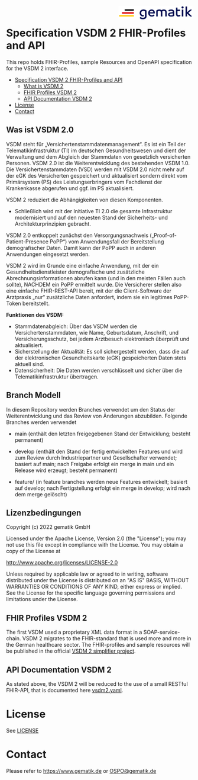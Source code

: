 <img align="right" width="200" height="37" src="./images/Gematik_Logo_Flag.png"/> <br/>

# Specification VSDM 2 FHIR-Profiles and API

This repo holds FHIR-Profiles, sample Resources and OpenAPI specification for the VSDM 2 interface.

- [Specification VSDM 2 FHIR-Profiles and API](#specification-vsdm-2-fhir-profiles-and-api)
  - [What is VSDM 2](#what-is-vsdm-2)
  - [FHIR Profiles VSDM 2](#fhir-profiles-vsdm-2)
  - [API Documentation VSDM 2](#api-documentation-vsdm-2)
- [License](#license)
- [Contact](#contact)

## Was ist VSDM 2.0

VSDM steht für „Versichertenstammdatenmanagement“. Es ist ein Teil der Telematikinfrastruktur (TI) im deutschen Gesundheitswesen und dient der Verwaltung und dem Abgleich der Stammdaten von gesetzlich versicherten Personen.
VSDM 2.0 ist die Weiterentwicklung des bestehenden VSDM 1.0. Die Versichertenstammdaten (VSD) werden mit VSDM 2.0 nicht mehr auf der eGK des Versicherten gespeichert und aktualisiert sondern direkt vom Primärsystem (PS) des Leistungserbringers vom Fachdienst der Krankenkasse abgerufen und ggf. im PS aktualisiert.

VSDM 2 reduziert die Abhängigkeiten von diesen Komponenten.
- Schließlich wird mit der Initiative TI 2.0 die gesamte Infrastruktur modernisiert und auf den neuesten Stand der Sicherheits- und Architekturprinzipien gebracht.

VSDM 2.0 entkoppelt zunächst den Versorgungsnachweis („Proof-of-Patient-Presence PoPP“) vom Anwendungsfall der Bereitstellung demografischer Daten. Damit kann der PoPP auch in anderen Anwendungen eingesetzt werden.

VSDM 2 wird im Grunde eine einfache Anwendung, mit der ein Gesundheitsdienstleister demografische und zusätzliche Abrechnungsinformationen abrufen kann (und in den meisten Fällen auch sollte), NACHDEM ein PoPP ermittelt wurde. Die Versicherer stellen also eine einfache FHIR-REST-API bereit, mit der die Client-Software der Arztpraxis „nur“ zusätzliche Daten anfordert, indem sie ein legitimes PoPP-Token bereitstellt.


**Funktionen des VSDM:**
- Stammdatenabgleich: Über das VSDM werden die Versichertenstammdaten, wie Name, Geburtsdatum, Anschrift, und Versicherungsschutz, bei jedem Arztbesuch elektronisch überprüft und aktualisiert.
- Sicherstellung der Aktualität: Es soll sichergestellt werden, dass die auf der elektronischen Gesundheitskarte (eGK) gespeicherten Daten stets aktuell sind.
- Datensicherheit: Die Daten werden verschlüsselt und sicher über die Telematikinfrastruktur übertragen.

## Branch Modell
In diesem Repository werden Branches verwendet um den Status der Weiterentwicklung und das Review von Änderungen abzubilden.
Folgende Branches werden verwendet

- main (enthält den letzten freigegebenen Stand der Entwicklung; besteht permanent)

- develop (enthält den Stand der fertig entwickelten Features und wird zum Review durch Industriepartner und Gesellschafter verwendet; basiert auf main; nach Freigabe erfolgt ein merge in main und ein Release wird erzeugt; besteht permanent)

- feature/<name> (in feature branches werden neue Features entwickelt; basiert auf develop; nach Fertigstellung erfolgt ein merge in develop; wird nach dem merge gelöscht)

## Lizenzbedingungen
Copyright (c) 2022 gematik GmbH

Licensed under the Apache License, Version 2.0 (the "License"); you may not use this file except in compliance with the License. You may obtain a copy of the License at

http://www.apache.org/licenses/LICENSE-2.0

Unless required by applicable law or agreed to in writing, software distributed under the License is distributed on an "AS IS" BASIS, WITHOUT WARRANTIES OR CONDITIONS OF ANY KIND, either express or implied. See the License for the specific language governing permissions and limitations under the License.

## FHIR Profiles VSDM 2

The first VSDM used a proprietary XML data format in a SOAP-service-chain. VSDM 2 migrates to the FHIR-standard that is used more and more in the German healthcare sector. The FHIR-profiles and sample resources will be published in the official [VSDM 2 simplifier project](https://simplifier.net/vsdm2).

## API Documentation VSDM 2

As stated above, the VSDM 2 will be reduced to the use of a small RESTful FHIR-API, that is documented here [vsdm2.yaml](./src/openapi/vsdm2.yaml).

# License

See [LICENSE](/LICENSE)

# Contact

Please refer to <https://www.gematik.de> or <OSPO@gematik.de>
